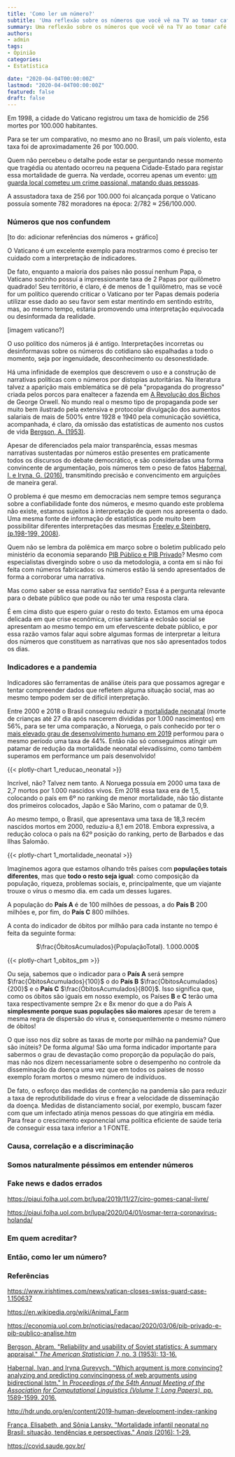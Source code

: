 ```yaml
---
title: 'Como ler um número?'
subtitle: 'Uma reflexão sobre os números que você vê na TV ao tomar café.'
summary: Uma reflexão sobre os números que você vê na TV ao tomar café.
authors:
- admin
tags:
- Opinião
categories:
- Estatística

date: "2020-04-04T00:00:00Z"
lastmod: "2020-04-04T00:00:00Z"
featured: false
draft: false
---
```


Em 1998, a cidade do Vaticano registrou um taxa de homicídio de 256 mortes por 100.000 habitantes.

Para se ter um comparativo, no mesmo ano no Brasil, um país violento, esta taxa foi de aproximadamente 26 por 100.000.

Quem não percebeu o detalhe pode estar se perguntando nesse momento que tragédia ou atentado ocorreu na pequena Cidade-Estado para registar essa mortalidade de guerra. Na verdade, ocorreu apenas um evento: [um guarda local cometeu um crime passional, matando duas pessoas](https://www.irishtimes.com/news/vatican-closes-swiss-guard-case-1.150637).

A assustadora taxa de 256 por 100.000 foi alcançada  porque o Vaticano possuía somente 782 moradores na época: 2/782 $\approx$ 256/100.000.

### Números que nos confundem

[to do: adicionar referências dos números + gráfico]

O Vaticano é um excelente exemplo para mostrarmos como é preciso ter cuidado com a interpretação de indicadores.

De fato, enquanto a maioria dos países não possuí nenhum Papa, o Vaticano sozinho possuí a impressionante taxa de 2 Papas por quilômetro quadrado! Seu território, é claro, é de menos de 1 quilômetro, mas se você for um político querendo criticar o Vaticano por ter Papas demais poderia utilizar esse dado ao seu favor sem estar mentindo em sentindo estrito, mas, ao mesmo tempo, estaria promovendo uma interpretação equivocada ou desinformada da realidade.

[imagem vaticano?]

O uso político dos números já é antigo. Interpretações incorretas ou desinformavas sobre os números do cotidiano são espalhadas a todo o momento, seja por ingenuidade, desconhecimento ou desonestidade. 

Há uma infinidade de exemplos que descrevem o uso e a construção de narrativas políticas com o números por distopias autoritárias. Na literatura talvez a aparição mais emblemática se dê pela "propaganda do progresso" criada pelos porcos para enaltecer a fazenda em [A Revolução dos Bichos](https://en.wikipedia.org/wiki/Animal_Farm) de George Orwell. No mundo real o mesmo tipo de propaganda pode ser muito bem ilustrado pela extensiva e protocolar divulgação dos aumentos salariais de mais de 500% entre 1928 e 1940 pela comunicação soviética, acompanhada, é claro, da omissão das estatísticas de aumento nos custos de vida [Bergson, A. (1953)](https://www.tandfonline.com/doi/abs/10.1080/00031305.1953.10481990?journalCode=utas20). 

Apesar de diferenciados pela maior transparência, essas mesmas narrativas sustentadas por números estão presentes em praticamente todos os discursos do debate democrático, e são consideradas uma forma convincente de argumentação, pois números tem o peso de fatos [Habernal, I. e Iryna, G. (2016)](https://www.aclweb.org/anthology/P16-1150.pdf), transmitindo precisão e convencimento em arguições de maneira geral. 

O problema é que mesmo em democracias nem sempre temos segurança sobre a confiabilidade fonte dos números, e mesmo quando este problema não existe, estamos sujeitos à interpretação de quem nos apresenta o dado. Uma mesma fonte de informação de estatísticas pode muito bem  possibilitar diferentes interpretações das mesmas [Freeley e Steinberg, (p.198-199, 2008)](https://books.google.com.br/books?hl=en&lr=&id=1Y0WAAAAQBAJ&oi=fnd&pg=PP1&dq=(Freeley+And+Steinberg,+2008)&ots=saDCb6RMdV&sig=SNw4mACSYRotAQ35ZnWbvp0D4d4&redir_esc=y#v=onepage&q=number&f=false). 

Quem não se lembra da polêmica em março sobre o boletim publicado pelo ministério da economia separando [PIB Público e PIB Privado](https://economia.uol.com.br/noticias/redacao/2020/03/06/pib-privado-e-pib-publico-analise.htm)? Mesmo com especialistas divergindo sobre o uso da metodologia, a conta em si não foi feita com números fabricados: os números estão lá sendo apresentados de forma a corroborar uma narrativa.

Mas como saber se essa narrativa faz sentido? Essa é a pergunta relevante para o debate público que pode ou não ter uma resposta clara. 

É em cima disto que espero guiar o resto do texto. Estamos em uma época delicada em que crise econômica, crise sanitária e eclosão social se apresentam ao mesmo tempo em um efervescente debate público, e por essa razão vamos falar aqui sobre algumas formas de interpretar a leitura dos números que constituem as narrativas que nos são apresentados todos os dias.

### Indicadores e a pandemia

Indicadores são ferramentas de análise úteis para que possamos agregar e tentar compreender dados que refletem alguma situação social, mas ao mesmo tempo podem ser de difícil interpretação.

Entre 2000 e 2018 o Brasil conseguiu reduzir a [mortalidade neonatal](https://data.worldbank.org/indicator/SH.DYN.NMRT) (morte de crianças até 27 dia após nascerem divididas por 1.000 nascimentos) em 56%, para se ter uma comparação, a Noruega, o país conhecido por ter o [mais elevado grau de desenvolvimento humano em 2019](http://hdr.undp.org/en/content/2019-human-development-index-ranking) performou para o mesmo período uma taxa de 44%. Então não só conseguimos atingir um patamar de redução da mortalidade neonatal elevadíssimo, como também superamos em performance um país desenvolvido!

{{< plotly-chart 1_reducao_neonatal >}}

Incrível, não? Talvez nem tanto. A Noruega possuía em 2000 uma taxa de 2,7 mortos por 1.000 nascidos vivos. Em 2018 essa taxa era de 1,5, colocando o país em 6º no ranking de menor mortalidade, não tão distante dos primeiros colocados, Japão e São Marino, com o patamar de 0,9.

Ao mesmo tempo, o Brasil, que apresentava uma taxa de 18,3 recém nascidos mortos em 2000, reduziu-a 8,1 em 2018. Embora expressiva, a redução coloca o país na 62º posição do ranking, perto de Barbados e das Ilhas Salomão.

{{< plotly-chart 1_mortalidade_neonatal >}}




Imaginemos agora que estamos olhando três países com **populações totais diferentes**, mas que **todo o resto seja igual**:  como composição da população, riqueza, problemas sociais, e, principalmente, que um viajante trouxe o vírus o mesmo dia. em cada um desses lugares.

A população do **País A** é de 100 milhões de pessoas, a do **País B** 200 milhões e, por fim, do **País C** 800 milhões.

A conta do indicador de óbitos por milhão para cada instante no tempo é feita da seguinte forma: 

<p align=center>$\frac{ÓbitosAcumulados}{PopulaçãoTotal}. 1.000.000$</p>

{{< plotly-chart 1_obitos_pm >}} 

Ou seja, sabemos que o indicador para o **País A** será sempre  $\frac{ÓbitosAcumulados}{100}$ o do **País B** $\frac{ÓbitosAcumulados}{200}$ e o **País C** $\frac{ÓbitosAcumulados}{800}$. Isso significa que, como os óbitos são iguais em nosso exemplo, os Países **B** e **C** terão uma taxa respectivamente sempre 2x e 8x menor do que a do País A **simplesmente porque suas populações são maiores** apesar de terem a mesma regra de dispersão do vírus e, consequentemente o mesmo número de óbitos! 

O que isso nos diz sobre as taxas de morte por milhão na pandemia? Que são inúteis? De forma alguma! São uma forma indicador importante para sabermos o grau de devastação como proporção da população do país, mas não nos dizem necessariamente sobre o desempenho no controle da disseminação da doença uma vez que em todos os países de nosso exemplo foram mortos o mesmo número de indivíduos.

De fato, o esforço das medidas de contenção na pandemia são para reduzir a taxa de reprodutibilidade do vírus e frear a velocidade de disseminação da doença. Medidas de distanciamento social, por exemplo, buscam fazer com que um infectado atinja menos pessoas do que atingiria em média. Para frear o crescimento exponencial uma política eficiente de saúde teria de conseguir essa taxa inferior a 1 FONTE. 

### Causa,  correlação e a discriminação

### Somos naturalmente péssimos em entender números

### Fake news e dados errados

https://piaui.folha.uol.com.br/lupa/2019/11/27/ciro-gomes-canal-livre/

https://piaui.folha.uol.com.br/lupa/2020/04/01/osmar-terra-coronavirus-holanda/

### Em quem acreditar?

### Então, como ler um número?

### Referências

https://www.irishtimes.com/news/vatican-closes-swiss-guard-case-1.150637

https://en.wikipedia.org/wiki/Animal_Farm

https://economia.uol.com.br/noticias/redacao/2020/03/06/pib-privado-e-pib-publico-analise.htm

[Bergson, Abram. "Reliability and usability of Soviet statistics: A summary appraisal." *The American Statistician* 7, no. 3 (1953): 13-16.](https://www.tandfonline.com/doi/abs/10.1080/00031305.1953.10481990?journalCode=utas20)

[Habernal, Ivan, and Iryna Gurevych. "Which argument is more convincing?  analyzing and predicting convincingness of web arguments using  bidirectional lstm." In *Proceedings of the 54th Annual Meeting of the Association for Computational Linguistics (Volume 1: Long Papers)*, pp. 1589-1599. 2016.](https://www.aclweb.org/anthology/P16-1150.pdf)

http://hdr.undp.org/en/content/2019-human-development-index-ranking

[França, Elisabeth, and Sônia Lansky. "Mortalidade infantil neonatal no Brasil: situação, tendências e perspectivas." *Anais* (2016): 1-29.](http://www.abep.org.br/publicacoes/index.php/anais/article/download/1763/1723)

https://covid.saude.gov.br/